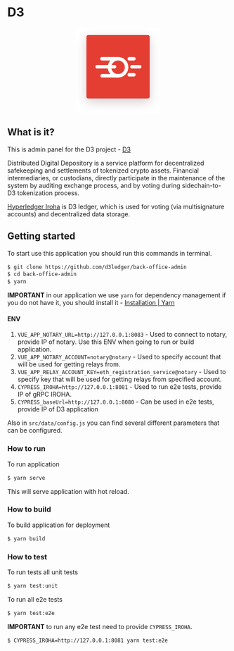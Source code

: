 
# D3
<p align="center">
  <img src="src/assets/logo.svg">
</p>

## What is it?
This is admin panel for the D3 project - [D3](https://github.com/d3ledger/back-office)

Distributed Digital Depository is a service platform for decentralized safekeeping and settlements of tokenized crypto assets. Financial intermediaries, or custodians, directly participate in the maintenance of the system by auditing exchange process, and by voting during sidechain-to-D3 tokenization process.

[Hyperledger Iroha](https://github.com/hyperledger/iroha) is D3 ledger, which is used for voting (via multisignature accounts) and decentralized data storage.

## Getting started
To start use this application you should run this commands in terminal.
``` bash
$ git clone https://github.com/d3ledger/back-office-admin
$ cd back-office-admin
$ yarn
```

**IMPORTANT** in our application we use `yarn` for dependency management if you do not have it, you should install it - [Installation | Yarn](https://yarnpkg.com/en/docs/install)

#### ENV
1. `VUE_APP_NOTARY_URL=http://127.0.0.1:8083` - Used to connect to notary, provide IP of notary. Use this ENV when going to run or build application.
2. `VUE_APP_NOTARY_ACCOUNT=notary@notary` - Used to specify account that will be used for getting relays from.
3. `VUE_APP_RELAY_ACCOUNT_KEY=eth_registration_service@notary` - Used to specify key that will be used for getting relays from specified account.
4. `CYPRESS_IROHA=http://127.0.0.1:8081` - Used to run e2e tests, provide IP of gRPC IROHA.
5. `CYPRESS_baseUrl=http://127.0.0.1:8080` - Can be used in e2e tests, provide IP of D3 application

Also in `src/data/config.js` you can find several different parameters that can be configured.

### How to run
To run application
``` bash
$ yarn serve
```
This will serve application with hot reload.

### How to build
To build application for deployment
``` bash
$ yarn build
```

### How to test
To run tests all unit tests
``` bash
$ yarn test:unit
```

To run all e2e tests
``` bash
$ yarn test:e2e
```

**IMPORTANT** to run any e2e test need to provide `CYPRESS_IROHA`.

``` bash
$ CYPRESS_IROHA=http://127.0.0.1:8081 yarn test:e2e
```